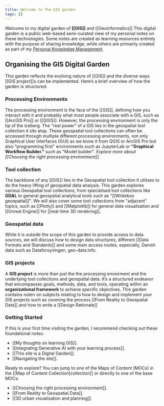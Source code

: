 ```yaml
---
title: Welcome to The GIS garden
tags: []
---
```

Welcome to my digital garden of **[[GIS]]** and [[Geoinformatics]] This digital garden is a public web-based semi-curated view of my personal notes on these technologies. Some notes are created as learning resources entirely with the purpose of sharing knowledge, while others are primarily created as part of my [Personal Knowledge Management](https://en.wikipedia.org/wiki/Personal_knowledge_management).

## Organising the GIS Digital Garden
This garden reflects the evolving nature of [[GIS]] and the diverse ways [[GIS project]]s can be implemented. Here’s a brief overview of how the garden is structured:

### Processing Environments
The processing environment is the face of the [[GIS]], defining how you interact with it and probably what most people associate with a GIS, such as [[ArcGIS Pro]] or [[QGIS]]. However, the processing environment is only the tip of the iceberg. The "real power" of a GIS lies in the geospatial tool collection it sits atop. These geospatial tool collections can often be accessed through multiple different processing environments, not only Graphical User Interfaces (GUI) as we know it from QGIS or ArcGIS Pro but also  "programming first" environments such as JupyterLab or **“Graphical Workflow Builder.”** such as "Model builder". 
_Explore more about [[Choosing the right processing environment]]._

### Tool collection 
The backbone of any [[GIS]] lies in the Geospatial tool collection it utilises to do the heavy lifting of geospatial data analysis. This garden explores various Geospatial tool collections, from specialised tool collections like **GDAL** to general geospatial analytical tools such as "[[Whitebox geospatial]]". We will also cover some tool collections from "adjacent" topics, such as [[Plotly]] and [[Matplotlib]] for general data visualisation and [[Unreal Engine]] for [[real-time 3D rendering]].

### Geospatial data
While it is outside the scope of this garden to provide access to data sources, we will discuss how to design data structures, different [[Data Formats and Standards]] and some main access routes, especially, Danish data such as Dataforsyningen, geo-data.info.

### GIS projects
A **GIS project** is more than just the the processing enviorment and the underlying tool collections and geospatial data. It’s a structured endeavor that encompasses goals, methods, data, and tools, operating within an **organizational framework** to achieve specific objectives. This garden contains noten on subjects relating to how to design and implement your GIS projects such as covering the process [[From Reality to Geospatial Data]] and how to write a [[Design Rationale]]

### **Getting Started**

If this is your first time visiting the garden, I recommend checking out these foundational notes:
- [[My thoughts on learning GIS]].
- [[Integrating Generative AI with your learning process]].
- [[This site is a Digital Garden]].
- [[Navigating the site]].

Ready to explore? You can jump to one of the Maps of Content (MOCs) in the [[Map of Content Collection|collection]] or directly to one of the base MOCs:

- [[Choosing the right processing environment]].
- [[From Reality to Geospatial Data]].
- [[3D urban visualisation and planning]].

